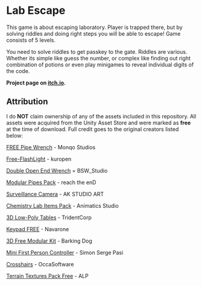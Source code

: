 # Lab Escape 

This game is about escaping laboratory. Player is trapped there, but by solving riddles and doing right steps you will be able to escape! Game consists of 5 levels.

You need to solve riddles to get passkey to the gate. Riddles are various. Whether its simple like guess the number, or complex like finding out right combination of potions or even play minigames to reveal individual digits of the code. 

**Project page on [itch.io](https://spikest3r.itch.io/lab-escape).**

## Attribution

I do **NOT** claim ownership of any of the assets included in this repository. All assets were acquired from the Unity Asset Store and were marked as **free** at the time of download. Full credit goes to the original creators listed below:

[FREE Pipe Wrench](https://assetstore.unity.com/packages/p/free-pipe-wrench-187070) - Monqo Studios

[Free-FlashLight](https://assetstore.unity.com/packages/p/free-flashlight-293680) - kuropen

[Double Open End Wrench](https://assetstore.unity.com/packages/3d/props/tools/double-open-end-wrench-170088) = BSW_Studio

[Modular Pipes Pack](https://assetstore.unity.com/packages/p/modular-pipes-pack-85778) - reach the enD

[Surveillance Camera](https://assetstore.unity.com/packages/3d/props/surveillance-camera-264577) - AK STUDIO ART

[Chemistry Lab Items Pack](https://assetstore.unity.com/packages/p/chemistry-lab-items-pack-220212) - Animatics Studio

[3D Low-Poly Tables](https://assetstore.unity.com/packages/p/3d-low-poly-tables-241833) - TridentCorp

[Keypad FREE](https://assetstore.unity.com/packages/3d/props/electronics/keypad-free-262151) - Navarone

[3D Free Modular Kit](https://assetstore.unity.com/packages/3d/environments/3d-free-modular-kit-85732) - Barking Dog

[Mini First Person Controller](https://assetstore.unity.com/packages/tools/input-management/mini-first-person-controller-174710) - Simon Serge Pasi

[Crosshairs](https://assetstore.unity.com/packages/2d/gui/icons/crosshairs-216732) - OccaSoftware

[Terrain Textures Pack Free](https://assetstore.unity.com/packages/2d/textures-materials/floors/terrain-textures-pack-free-139542) - ALP